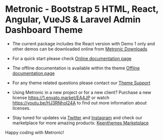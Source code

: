 # Metronic - Bootstrap 5 HTML, React, Angular, VueJS & Laravel Admin Dashboard Theme

- The current package includes the React version with Demo 1 only and other demos can be downloaded online from [Metronic Downloads](//devs.keenthemes.com/metronic)

- For a quick start please check [Online documentation page](//preview.keenthemes.com/metronic8/react/docs/)

- The offline documentation is available within the theme [Offline documentation page](//localhost:5011/)

- For any theme related questions please contact our [Theme Support](//keenthemes.com/support/)

- Using Metronic in a new project or for a new client? Purchase a new license https://1.envato.market/EA4JP or watch https://youtu.be/HJ3RNhoI24A to find out more information about licenses.

- Stay tuned for updates via [Twitter](//www.twitter.com/keenthemes) and [Instagram](//www.instagram.com/keenthemes) and
  check our marketplace for more amazing products: [Keenthemes Marketplace](//keenthemes.com/)

Happy coding with Metronic!
